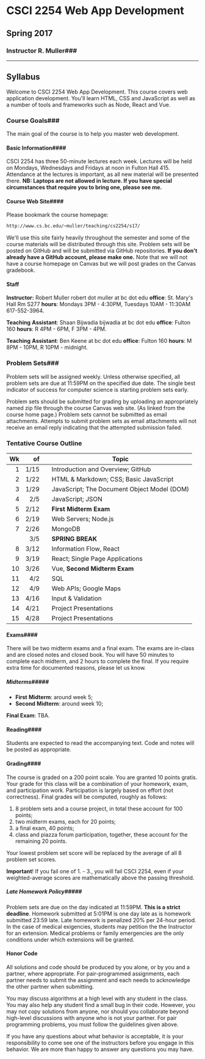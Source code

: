 # CSCI 2254 Web App Development

## Spring 2017

### Instructor R. Muller###

---

## Syllabus

Welcome to CSCI 2254 Web App Development.  This course covers web application development. You'll learn HTML, CSS and JavaScript as well as a number of tools and frameworks such as Node, React and Vue. 

### Course Goals###

The main goal of the course is to help you master web development.

#### Basic Information####

CSCI 2254 has three 50-minute lectures each week.  Lectures will be held on Mondays, Wednesdays and Fridays at noon in Fulton Hall 415.  Attendance at the lectures is important, as all new material will be presented there. **NB: Laptops are not allowed in lecture. If you have special circumstances that require you to bring one, please see me.**

#### Course Web Site####

Please bookmark the course homepage:

```bash
http://www.cs.bc.edu/~muller/teaching/cs2254/s17/
```


We'll use this site fairly heavily throughout the semester and some of the course materials will be distributed through this site. Problem sets will be posted on GitHub and will be submitted via GitHub repositories. **If you don't already have a GitHub account, please make one.** Note that we will not have a course homepage on Canvas but we will post grades on the Canvas gradebook.


#### Staff

**Instructor:** Robert Muller
robert dot muller at bc dot edu
**office**: St. Mary's Hall Rm S277
**hours**: Mondays 3PM - 4:30PM, Tuesdays 10AM - 11:30AM
617-552-3964.

**Teaching** **Assistant**: Shaan Bijwadia
bijwadia at bc dot edu
**office**: Fulton 160
**hours**: R 4PM - 6PM, F 3PM - 4PM.

**Teaching** **Assistant**: Ben Keene
 at bc dot edu
**office**: Fulton 160
**hours**: M 8PM - 10PM, R 10PM - midnight.

### Problem Sets###

Problem sets will be assigned weekly.  Unless otherwise specified, all problem sets are due at 11:59PM on the specified due date.  The single best indicator of success for computer science is starting problem sets early.

Problem sets should be submitted for grading by uploading an appropriately named zip file through the course Canvas web site. (As linked from the course home page.) Problem sets cannot be submitted as email attachments. Attempts to submit problem sets as email attachments will not receive an email reply indicating that the attempted submission failed.

### Tentative Course Outline

|   Wk |   of |      | Topic                                    |
| ---: | ---: | :--- | ---------------------------------------- |
|    1 | 1/15 |      | Introduction and Overview; GitHub        |
|    2 | 1/22 |      | HTML & Markdown; CSS; Basic JavaScript   |
|    3 | 1/29 |      | JavaScript; The Document Object Model (DOM) |
|    4 |  2/5 |      | JavaScript; JSON                         |
|    5 | 2/12 |      | **First Midterm Exam**                   |
|    6 | 2/19 |      | Web Servers; Node.js                     |
|    7 | 2/26 |      | MongoDB                                  |
|      |  3/5 |      | **SPRING BREAK**                         |
|    8 | 3/12 |      | Information Flow, React                  |
|    9 | 3/19 |      | React; Single Page Applications          |
|   10 | 3/26 |      | Vue, **Second Midterm Exam**             |
|   11 |  4/2 |      | SQL                                      |
|   12 |  4/9 |      | Web APIs; Google Maps                    |
|   13 | 4/16 |      | Input & Validation                       |
|   14 | 4/21 |      | Project Presentations                    |
|   15 | 4/28 |      | Project Presentations                    |

#### Exams####

There will be two midterm exams and a final exam. The exams are in-class and are closed notes and closed book. You will have 50 minutes to complete each midterm, and 2 hours to complete the final. If you require extra time for documented reasons, please let us know.

##### Midterms#####

+ **First** **Midterm**: around week 5;
+ **Second** **Midterm**: around week 10;

**Final Exam**: TBA.

#### Reading####

Students are expected to read the accompanying text. Code and notes will be posted as appropriate.

#### Grading####

The course is graded on a 200 point scale. You are granted 10 points gratis. Your grade for this class will be a combination of your homework, exam, and participation work. Participation is largely based on effort (not correctness). Final grades will be computed, roughly as follows:

1. 8 problem sets and a course project, in total these account for 100 points;
2. two midterm exams, each for 20 points;
3. a final exam, 40 points;
4. class and piazza forum participation, together, these account for the remaining 20 points.

Your lowest problem set score will be replaced by the average of all 8 problem set scores.

**Important**! If you fail one of 1. - 3., you will fail CSCI 2254, even if your weighted-average scores are mathematically above the passing threshold.

##### Late Homework Policy#####

Problem sets are due on the day indicated at 11:59PM.  **This is a strict deadline**. Homework submitted at 5:01PM is one day late as is homework submitted 23:59 late.  Late homework is penalized 20% per 24-hour period. In the case of medical exigencies, students may petition the the Instructor for an extension.  Medical problems or family emergencies are the only conditions under which extensions will be granted.

#### Honor Code

All solutions and code should be produced by you alone, or by you and a partner, where appropriate. For pair-programmed assignments, each partner needs to submit the assignment and each needs to acknowledge the other partner when submitting.

You may discuss algorithms at a high level with any student in the class. You may also help any student find a small bug in their code. However, you may not copy solutions from anyone, nor should you collaborate beyond high-level discussions with anyone who is not your partner. For pair programming problems, you must follow the guidelines given above.

If you have any questions about what behavior is acceptable, it is your responsibility to come see one of the instructors before you engage in this behavior. We are more than happy to answer any questions you may have.

